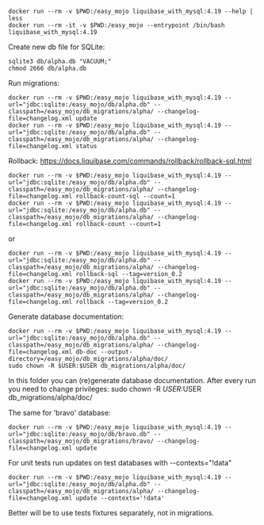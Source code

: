 ```
docker run --rm -v $PWD:/easy_mojo liquibase_with_mysql:4.19 --help | less
docker run --rm -it -v $PWD:/easy_mojo --entrypoint /bin/bash liquibase_with_mysql:4.19
```

Create new db file for SQLite:
```
sqlite3 db/alpha.db "VACUUM;"
chmod 2666 db/alpha.db
```

Run migrations:
```
docker run --rm -v $PWD:/easy_mojo liquibase_with_mysql:4.19 --url="jdbc:sqlite:/easy_mojo/db/alpha.db" --classpath=/easy_mojo/db_migrations/alpha/ --changelog-file=changelog.xml update
docker run --rm -v $PWD:/easy_mojo liquibase_with_mysql:4.19 --url="jdbc:sqlite:/easy_mojo/db/alpha.db" --classpath=/easy_mojo/db_migrations/alpha/ --changelog-file=changelog.xml status
```

Rollback:
https://docs.liquibase.com/commands/rollback/rollback-sql.html
```
docker run --rm -v $PWD:/easy_mojo liquibase_with_mysql:4.19 --url="jdbc:sqlite:/easy_mojo/db/alpha.db" --classpath=/easy_mojo/db_migrations/alpha/ --changelog-file=changelog.xml rollback-count-sql --count=1
docker run --rm -v $PWD:/easy_mojo liquibase_with_mysql:4.19 --url="jdbc:sqlite:/easy_mojo/db/alpha.db" --classpath=/easy_mojo/db_migrations/alpha/ --changelog-file=changelog.xml rollback-count --count=1
```

or
```
docker run --rm -v $PWD:/easy_mojo liquibase_with_mysql:4.19 --url="jdbc:sqlite:/easy_mojo/db/alpha.db" --classpath=/easy_mojo/db_migrations/alpha/ --changelog-file=changelog.xml rollback-sql --tag=version_0.2
docker run --rm -v $PWD:/easy_mojo liquibase_with_mysql:4.19 --url="jdbc:sqlite:/easy_mojo/db/alpha.db" --classpath=/easy_mojo/db_migrations/alpha/ --changelog-file=changelog.xml rollback --tag=version_0.2
```

Generate database documentation:
```
docker run --rm -v $PWD:/easy_mojo liquibase_with_mysql:4.19 --url="jdbc:sqlite:/easy_mojo/db/alpha.db" --classpath=/easy_mojo/db_migrations/alpha/ --changelog-file=changelog.xml db-doc --output-directory=/easy_mojo/db_migrations/alpha/doc/
sudo chown -R $USER:$USER db_migrations/alpha/doc/
```
In this folder you can (re)generate database documentation.
After every run you need to change privileges: sudo chown -R $USER:$USER db_migrations/alpha/doc/

The same for 'bravo' database:
```
docker run --rm -v $PWD:/easy_mojo liquibase_with_mysql:4.19 --url="jdbc:sqlite:/easy_mojo/db/bravo.db" --classpath=/easy_mojo/db_migrations/bravo/ --changelog-file=changelog.xml update
```

For unit tests run updates on test databases with --contexts="!data"
```
docker run --rm -v $PWD:/easy_mojo liquibase_with_mysql:4.19 --url="jdbc:sqlite:/easy_mojo/db/alpha.db" --classpath=/easy_mojo/db_migrations/alpha/ --changelog-file=changelog.xml update --contexts='!data'
```
Better will be to use tests fixtures separately, not in migrations.